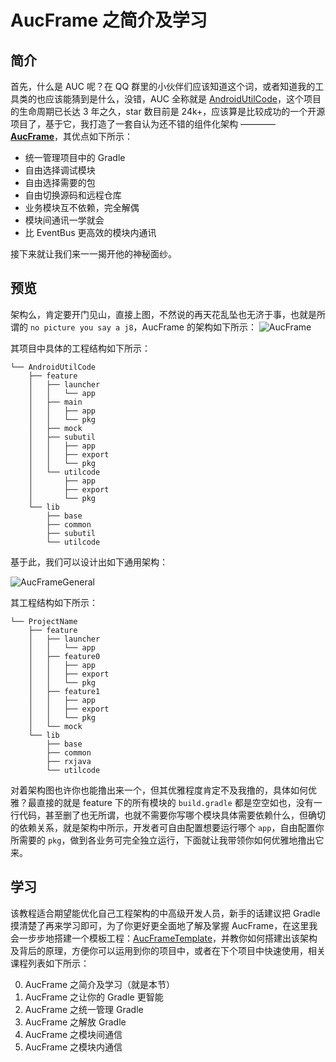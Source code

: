# AucFrame 之简介及学习

## 简介
首先，什么是 AUC 呢？在 QQ 群里的小伙伴们应该知道这个词，或者知道我的工具类的也应该能猜到是什么，没错，AUC 全称就是 [AndroidUtilCode](https://github.com/Blankj/AndroidUtilCode)，这个项目的生命周期已长达 3 年之久，star 数目前是 24k+，应该算是比较成功的一个开源项目了，基于它，我打造了一套自认为还不错的组件化架构 ———— **[AucFrame](https://github.com/Blankj/AucFrameTemplate)**，其优点如下所示：

* 统一管理项目中的 Gradle
* 自由选择调试模块
* 自由选择需要的包
* 自由切换源码和远程仓库
* 业务模块互不依赖，完全解偶
* 模块间通讯一学就会
* 比 EventBus 更高效的模块内通讯

接下来就让我们来一一揭开他的神秘面纱。

## 预览
架构么，肯定要开门见山，直接上图，不然说的再天花乱坠也无济于事，也就是所谓的 `no picture you say a j8`，AucFrame 的架构如下所示：
![AucFrame](http://ww1.sinaimg.cn/large/b75b8776ly1g5byaor9aej20s10kl0uo.jpg)

其项目中具体的工程结构如下所示：
```
└── AndroidUtilCode
    ├── feature
    │   ├── launcher
    │   │   └── app
    │   ├── main
    │   │   ├── app
    │   │   └── pkg
    │   ├── mock
    │   ├── subutil
    │   │   ├── app
    │   │   ├── export
    │   │   └── pkg
    │   └── utilcode
    │       ├── app
    │       ├── export
    │       └── pkg
    └── lib
        ├── base
        ├── common
        ├── subutil
        └── utilcode
```

基于此，我们可以设计出如下通用架构：

![AucFrameGeneral](http://ww1.sinaimg.cn/large/b75b8776ly1g5byaxfsbuj20s10kptam.jpg)

其工程结构如下所示：
```
└── ProjectName
    ├── feature
    │   ├── launcher
    │   │   └── app
    │   ├── feature0
    │   │   ├── app
    │   │   ├── export
    │   │   └── pkg
    │   ├── feature1
    │   │   ├── app
    │   │   ├── export
    │   │   └── pkg
    │   └── mock
    └── lib
        ├── base
        ├── common
        ├── rxjava
        └── utilcode
```

对着架构图也许你也能撸出来一个，但其优雅程度肯定不及我撸的，具体如何优雅？最直接的就是 feature 下的所有模块的 `build.gradle` 都是空空如也，没有一行代码，甚至删了也无所谓，也就不需要你写哪个模块具体需要依赖什么，但确切的依赖关系，就是架构中所示，开发者可自由配置想要运行哪个 `app`，自由配置你所需要的 `pkg`，做到各业务可完全独立运行，下面就让我带领你如何优雅地撸出它来。


## 学习
该教程适合期望能优化自己工程架构的中高级开发人员，新手的话建议把 Gradle 摸清楚了再来学习即可，为了你更好更全面地了解及掌握 AucFrame，在这里我会一步步地搭建一个模板工程：[AucFrameTemplate](https://github.com/Blankj/AucFrameTemplate)，并教你如何搭建出该架构及背后的原理，方便你可以运用到你的项目中，或者在下个项目中快速使用，相关课程列表如下所示：

0. AucFrame 之简介及学习（就是本节）
1. AucFrame 之让你的 Gradle 更智能
2. AucFrame 之统一管理 Gradle
3. AucFrame 之解放 Gradle
4. AucFrame 之模块间通信
5. AucFrame 之模块内通信